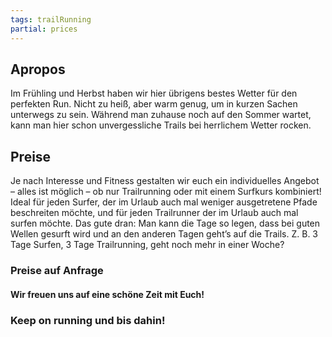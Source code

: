 ```yaml
---
tags: trailRunning
partial: prices
---
```


## Apropos

Im Frühling und Herbst haben wir hier übrigens bestes Wetter für den perfekten Run. Nicht zu heiß, aber warm genug, um in kurzen Sachen unterwegs zu sein. Während man zuhause noch auf den Sommer wartet, kann man hier schon unvergessliche Trails bei herrlichem Wetter rocken.

## Preise

Je nach Interesse und Fitness gestalten wir euch ein individuelles Angebot – alles ist möglich – ob nur Trailrunning oder mit einem Surfkurs kombiniert! Ideal für jeden Surfer, der im Urlaub auch mal weniger ausgetretene Pfade beschreiten möchte, und für jeden Trailrunner der im Urlaub auch mal surfen möchte. Das gute dran: Man kann die Tage so legen, dass bei guten Wellen gesurft wird und an den anderen Tagen geht’s auf die Trails. Z. B. 3 Tage Surfen, 3 Tage Trailrunning, geht noch mehr in einer Woche?

### Preise auf Anfrage

#### Wir freuen uns auf eine schöne Zeit mit Euch!

### Keep on running und bis dahin!
